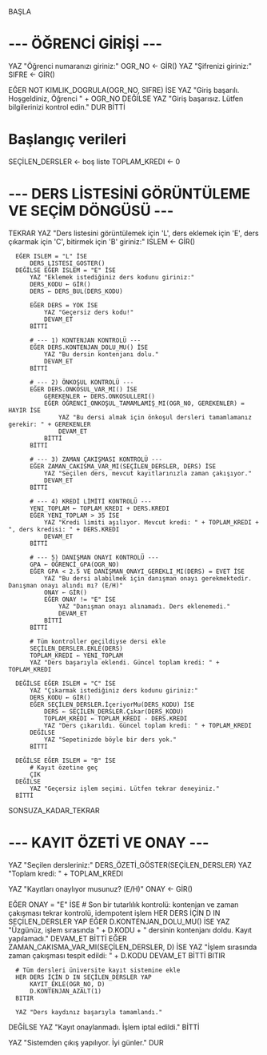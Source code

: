 BAŞLA

  # --- ÖĞRENCİ GİRİŞİ ---
  YAZ "Öğrenci numaranızı giriniz:"
  OGR_NO ← GİR()
  YAZ "Şifrenizi giriniz:"
  SIFRE ← GİR()

  EĞER NOT KIMLIK_DOGRULA(OGR_NO, SIFRE) İSE
      YAZ "Giriş başarılı. Hoşgeldiniz, Öğrenci " + OGR_NO
  DEĞİLSE
      YAZ "Giriş başarısız. Lütfen bilgilerinizi kontrol edin."
      DUR
  BİTTİ

  # Başlangıç verileri
  SEÇİLEN_DERSLER ← boş liste
  TOPLAM_KREDI ← 0

  # --- DERS LİSTESİNİ GÖRÜNTÜLEME VE SEÇİM DÖNGÜSÜ ---
  TEKRAR
      YAZ "Ders listesini görüntülemek için 'L', ders eklemek için 'E', ders çıkarmak için 'C', bitirmek için 'B' giriniz:"
      ISLEM ← GİR()

      EĞER ISLEM = "L" İSE
          DERS_LISTESI_GOSTER()
      DEĞİLSE EĞER ISLEM = "E" İSE
          YAZ "Eklemek istediğiniz ders kodunu giriniz:"
          DERS_KODU ← GİR()
          DERS ← DERS_BUL(DERS_KODU)
          
          EĞER DERS = YOK İSE
              YAZ "Geçersiz ders kodu!"
              DEVAM_ET
          BİTTİ

          # --- 1) KONTENJAN KONTROLÜ ---
          EĞER DERS.KONTENJAN_DOLU_MU() İSE
              YAZ "Bu dersin kontenjanı dolu."
              DEVAM_ET
          BİTTİ

          # --- 2) ÖNKOŞUL KONTROLÜ ---
          EĞER DERS.ONKOSUL_VAR_MI() İSE
              GEREKENLER ← DERS.ONKOSULLERI()
              EĞER ÖĞRENCİ_ONKOŞUL_TAMAMLAMIŞ_MI(OGR_NO, GEREKENLER) = HAYIR İSE
                  YAZ "Bu dersi almak için önkoşul dersleri tamamlamanız gerekir: " + GEREKENLER
                  DEVAM_ET
              BİTTİ
          BİTTİ

          # --- 3) ZAMAN ÇAKIŞMASI KONTROLÜ ---
          EĞER ZAMAN_CAKISMA_VAR_MI(SEÇİLEN_DERSLER, DERS) İSE
              YAZ "Seçilen ders, mevcut kayıtlarınızla zaman çakışıyor."
              DEVAM_ET
          BİTTİ

          # --- 4) KREDİ LİMİTİ KONTROLÜ ---
          YENI_TOPLAM ← TOPLAM_KREDI + DERS.KREDI
          EĞER YENI_TOPLAM > 35 İSE
              YAZ "Kredi limiti aşılıyor. Mevcut kredi: " + TOPLAM_KREDI + ", ders kredisi: " + DERS.KREDI
              DEVAM_ET
          BİTTİ

          # --- 5) DANIŞMAN ONAYI KONTROLÜ ---
          GPA ← ÖĞRENCİ_GPA(OGR_NO)
          EĞER GPA < 2.5 VE DANIŞMAN_ONAYI_GEREKLI_MI(DERS) = EVET İSE
              YAZ "Bu dersi alabilmek için danışman onayı gerekmektedir. Danışman onayı alındı mı? (E/H)"
              ONAY ← GİR()
              EĞER ONAY != "E" İSE
                  YAZ "Danışman onayı alınamadı. Ders eklenemedi."
                  DEVAM_ET
              BİTTİ
          BİTTİ

          # Tüm kontroller geçildiyse dersi ekle
          SEÇİLEN_DERSLER.EKLE(DERS)
          TOPLAM_KREDI ← YENI_TOPLAM
          YAZ "Ders başarıyla eklendi. Güncel toplam kredi: " + TOPLAM_KREDI

      DEĞİLSE EĞER ISLEM = "C" İSE
          YAZ "Çıkarmak istediğiniz ders kodunu giriniz:"
          DERS_KODU ← GİR()
          EĞER SEÇİLEN_DERSLER.İçeriyorMu(DERS_KODU) İSE
              DERS ← SEÇİLEN_DERSLER.Çıkar(DERS_KODU)
              TOPLAM_KREDI ← TOPLAM_KREDI - DERS.KREDI
              YAZ "Ders çıkarıldı. Güncel toplam kredi: " + TOPLAM_KREDI
          DEĞİLSE
              YAZ "Sepetinizde böyle bir ders yok."
          BİTTİ

      DEĞİLSE EĞER ISLEM = "B" İSE
          # Kayıt özetine geç
          ÇIK
      DEĞİLSE
          YAZ "Geçersiz işlem seçimi. Lütfen tekrar deneyiniz."
      BİTTİ

  SONSUZA_KADAR_TEKRAR

  # --- KAYIT ÖZETİ VE ONAY ---
  YAZ "Seçilen dersleriniz:"
  DERS_ÖZETİ_GÖSTER(SEÇİLEN_DERSLER)
  YAZ "Toplam kredi: " + TOPLAM_KREDI

  YAZ "Kayıtları onaylıyor musunuz? (E/H)"
  ONAY ← GİR()

  EĞER ONAY = "E" İSE
      # Son bir tutarlılık kontrolü: kontenjan ve zaman çakışması tekrar kontrolü, idempotent işlem
      HER DERS İÇİN D IN SEÇİLEN_DERSLER YAP
          EĞER D.KONTENJAN_DOLU_MU() İSE
              YAZ "Üzgünüz, işlem sırasında " + D.KODU + " dersinin kontenjanı doldu. Kayıt yapılamadı."
              DEVAM_ET
          BİTTİ
          EĞER ZAMAN_CAKISMA_VAR_MI(SEÇİLEN_DERSLER, D) İSE
              YAZ "İşlem sırasında zaman çakışması tespit edildi: " + D.KODU
              DEVAM_ET
          BİTTİ
      BITIR

      # Tüm dersleri üniversite kayıt sistemine ekle
      HER DERS İÇİN D IN SEÇİLEN_DERSLER YAP
          KAYIT_EKLE(OGR_NO, D)
          D.KONTENJAN_AZALT(1)
      BITIR

      YAZ "Ders kaydınız başarıyla tamamlandı."
  DEĞİLSE
      YAZ "Kayıt onaylanmadı. İşlem iptal edildi."
  BİTTİ

  YAZ "Sistemden çıkış yapılıyor. İyi günler."
DUR
